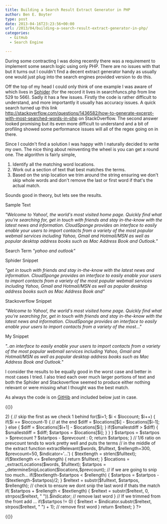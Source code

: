 ```yaml
---
title: Building a Search Result Extract Generator in PHP
author: Ben E. Boyter
type: post
date: 2013-04-16T23:23:56+00:00
url: /2013/04/building-a-search-result-extract-generator-in-php/
categories:
  - GitHub
  - Search Engine

---
```

During some contracting I was doing recently there was a requirement to implement some search logic using only PHP. There are no issues with that but it turns out I couldn't find a decent extract generator handy as usually one would just plug into the search engines provided version to do this.

Off the top of my head I could only think of one example I was aware of which lives in [Sphider][1] (for the record it lives in searchfuncs.php from line 529 to 566). Sadly it has a few issues. Firstly the code is rather difficult to understand, and more importantly it usually has accuracy issues. A quick search turned up this link <http://stackoverflow.com/questions/1436582/how-to-generate-excerpt-with-most-searched-words-in-php> on StackOverflow. The second answer looked promising but its even more difficult to understand and a bit of profiling showed some performance issues will all of the regex going on in there.

Since I couldn't find a solution I was happy with I naturally decided to write my own. The nice thing about reinventing the wheel is you can get a round one. The algorithm is fairly simple,

1. Identify all the matching word locations.
2. Work out a section of text that best matches the terms.
3. Based on the snip location we trim around the string ensuring we don't skip whole words and don't remove the last or first word if that's the actual match.

Sounds good in theory, but lets see the results.

Sample Text

_"Welcome to Yahoo!, the world's most visited home page. Quickly find what you're searching for, get in touch with friends and stay in-the-know with the latest news and information. CloudSponge provides an interface to easily enable your users to import contacts from a variety of the most popular webmail services including Yahoo, Gmail and Hotmail/MSN as well as popular desktop address books such as Mac Address Book and Outlook."_

Search Term _"yahoo and outlook"_

Sphider Snippet
  
_"get in touch with friends and stay in-the-know with the latest news and information. CloudSponge provides an interface to easily enable your users to import contacts from a variety of the most popular webmail services including Yahoo, Gmail and Hotmail/MSN as well as popular desktop address books such as Mac Address Book and"_

Stackoverflow Snippet
  
_"Welcome to Yahoo!, the world's most visited home page. Quickly find what you're searching for, get in touch with friends and stay in-the-know with the latest news and information. CloudSponge provides an interface to easily enable your users to import contacts from a variety of the most&#8230;"_

My Snippet
  
_"..an interface to easily enable your users to import contacts from a variety of the most popular webmail services including Yahoo, Gmail and Hotmail/MSN as well as popular desktop address books such as Mac Address Book and Outlook."_

I consider the results to be equally good in the worst case and better in most cases I tried. I also tried each over much larger portions of text and both the Sphider and Stackoverflow seemed to produce either nothing relevant or were missing what I thought was the best match.

As always the code is on [GitHib][2] and included below just in case.

{{<highlight php>}}
<?php

// find the locations of each of the words
// Nothing exciting here. The array_unique is required 
// unless you decide to make the words unique before passing in
function _extractLocations($words, $fulltext) {
    $locations = array();
    foreach($words as $word) {
        $wordlen = strlen($word);
        $loc = stripos($fulltext, $word);
        while($loc !== FALSE) {
            $locations[] = $loc;
            $loc = stripos($fulltext, $word, $loc + $wordlen);
        }
    }
    $locations = array_unique($locations);
    sort($locations);

    return $locations;
}

// Work out which is the most relevant portion to display
// This is done by looping over each match and finding the smallest distance between two found 
// strings. The idea being that the closer the terms are the better match the snippet would be. 
// When checking for matches we only change the location if there is a better match. 
// The only exception is where we have only two matches in which case we just take the 
// first as will be equally distant.
function _determineSnipLocation($locations, $prevcount) {
    // If we only have 1 match we dont actually do the for loop so set to the first
    $startpos = $locations[0];  
    $loccount = count($locations);
    $smallestdiff = PHP_INT_MAX;    

    // If we only have 2 skip as its probably equally relevant
    if(count($locations) > 2) {
        // skip the first as we check 1 behind
        for($i=1; $i < $loccount; $i++) { 
            if($i == $loccount-1) { // at the end
                $diff = $locations[$i] - $locations[$i-1];
            }
            else {
                $diff = $locations[$i+1] - $locations[$i];
            }

            if($smallestdiff > $diff) {
                $smallestdiff = $diff;
                $startpos = $locations[$i];
            }
        }
    }

    $startpos = $startpos > $prevcount ? $startpos - $prevcount : 0;
    return $startpos;
}

// 1/6 ratio on prevcount tends to work pretty well and puts the terms
// in the middle of the extract
function extractRelevant($words, $fulltext, $rellength=300, $prevcount=50, $indicator='...') {

    $textlength = strlen($fulltext);
    if($textlength <= $rellength) {
        return $fulltext;
    }

    $locations = _extractLocations($words, $fulltext);
    $startpos  = _determineSnipLocation($locations,$prevcount);

    // if we are going to snip too much...
    if($textlength-$startpos < $rellength) {
        $startpos = $startpos - ($textlength-$startpos)/2;
    }

    $reltext = substr($fulltext, $startpos, $rellength);

    // check to ensure we dont snip the last word if thats the match
    if( $startpos + $rellength < $textlength) {
        $reltext = substr($reltext, 0, strrpos($reltext, " ")).$indicator; // remove last word
    }

    // If we trimmed from the front add ...
    if($startpos != 0) {
        $reltext = $indicator.substr($reltext, strpos($reltext, " ") + 1); // remove first word
    }

    return $reltext;
}
?>
{{</highlight>}}

 [1]: http://www.sphider.eu/
 [2]: https://github.com/boyter/php-excerpt